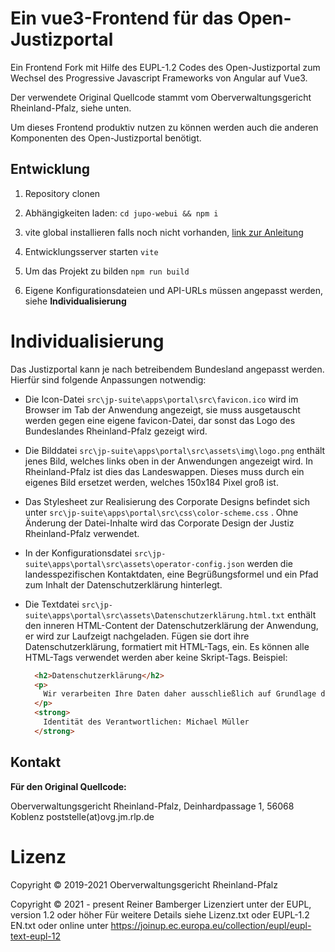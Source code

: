 # Ein vue3-Frontend für das Open-Justizportal

Ein Frontend Fork mit Hilfe des EUPL-1.2 Codes des Open-Justizportal zum Wechsel des Progressive Javascript Frameworks von Angular auf Vue3. 

Der verwendete Original Quellcode stammt vom Oberverwaltungsgericht Rheinland-Pfalz, siehe unten.

Um dieses Frontend produktiv nutzen zu können werden auch die anderen Komponenten des Open-Justizportal benötigt.



## Entwicklung

1. Repository clonen

2. Abhängigkeiten laden: `cd jupo-webui && npm i`

3. vite global installieren falls noch nicht vorhanden, [link zur Anleitung](https://vitejs.dev/guide/) 

4. Entwicklungsserver starten `vite`

5. Um das Projekt zu bilden `npm run build`

6. Eigene Konfigurationsdateien und API-URLs müssen angepasst werden, siehe **Individualisierung**
   
   

# Individualisierung

Das Justizportal kann je nach betreibendem Bundesland angepasst werden. Hierfür sind folgende Anpassungen notwendig:

* Die Icon-Datei `src\jp-suite\apps\portal\src\favicon.ico` wird im Browser im Tab der Anwendung angezeigt, sie muss ausgetauscht werden gegen eine eigene favicon-Datei, dar sonst das Logo des Bundeslandes Rheinland-Pfalz gezeigt wird. 

* Die Bilddatei `src\jp-suite\apps\portal\src\assets\img\logo.png` enthält jenes Bild, welches links oben in der Anwendungen angezeigt wird. In Rheinland-Pfalz ist dies das Landeswappen. Dieses muss durch ein eigenes Bild ersetzet werden, welches 150x184 Pixel groß ist.

* Das Stylesheet zur Realisierung des Corporate Designs befindet sich unter `src\jp-suite\apps\portal\src\css\color-scheme.css` . Ohne Änderung der Datei-Inhalte wird das Corporate Design der Justiz Rheinland-Pfalz verwendet. 

* In der Konfigurationsdatei `src\jp-suite\apps\portal\src\assets\operator-config.json` werden die landesspezifischen Kontaktdaten, eine Begrüßungsformel und ein Pfad zum Inhalt der Datenschutzerklärung hinterlegt.

* Die Textdatei `src\jp-suite\apps\portal\src\assets\Datenschutzerklärung.html.txt` enthält den inneren HTML-Content der Datenschutzerklärung der Anwendung, er wird zur Laufzeigt nachgeladen. Fügen sie dort ihre Datenschutzerklärung, formatiert mit HTML-Tags, ein. Es können alle HTML-Tags verwendet werden aber keine Skript-Tags. Beispiel: 
  
  ```html
    <h2>Datenschutzerklärung</h2>
    <p>
      Wir verarbeiten Ihre Daten daher ausschließlich auf Grundlage der gesetzlichen Bestimmungen. In diesen Datenschutzinformationen informieren wir Sie gemäß Artikel 13 und 14 der Datenschutz-Grundverordnung über Datenverarbeitung.
    </p>
    <strong>
      Identität des Verantwortlichen: Michael Müller
    </strong>
  ```



## Kontakt

**Für den Original Quellcode:**

Oberverwaltungsgericht Rheinland-Pfalz, Deinhardpassage 1, 56068 Koblenz 
poststelle(at)ovg.jm.rlp.de

# Lizenz

Copyright © 2019-2021 Oberverwaltungsgericht Rheinland-Pfalz 

Copyright © 2021 - present Reiner Bamberger
Lizenziert unter der EUPL, version 1.2 oder höher
Für weitere Details siehe Lizenz.txt oder EUPL-1.2 EN.txt
oder online unter https://joinup.ec.europa.eu/collection/eupl/eupl-text-eupl-12

